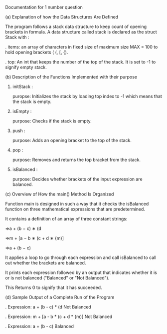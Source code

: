 Documentation for 1 number question


(a) Explanation of how the Data Structures Are Defined

The program follows a stack data structure to keep count of opening brackets in formula.
A data structure called stack is declared as the struct Stack with :
    
   . items: an array of characters in fixed size of maximum size MAX = 100 to hold opening brackets ( (, [, {).
   
   . top: An int that keeps the number of the top of the stack. It is set to -1 to signify empty stack.

(b) Description of the Functions Implemented with their purpose

1. initStack :

   puropse: Initializes the stack by loading top index to -1 which means that the stack is empty.

2. isEmpty :

   purpose: Checks if the stack is empty.

3. push :

   purpose: Adds an opening bracket to the top of the stack.

4. pop :
   
   purpose: Removes and returns the top bracket from the stack.

5. isBalanced :

   purpose: Decides whether brackets of the input expression are balanced.
   

(c) Overview of How the main() Method Is Organized

Function main is designed in such a way that it checks the isBalanced function on three mathematical expressions that are predetermined.

It contains a definition of an array of three constant strings:

⇒a + (b − c) ∗ (d

⇒m + [a − b ∗ (c + d ∗ {m)]

⇒a + (b − c)

It applies a loop to go through each expression and call isBalanced to call out whether the brackets are balanced.

It prints each expression followed by an output that indicates whether it is or is not balanced ("Balanced" or "Not Balanced").

This Returns 0 to signify that it has succeeded.


(d) Sample Output of a Complete Run of the Program

. Expression: a + (b - c) * (d  Not Balanced

. Expression: m + [a - b * (c + d * {m)]  Not Balanced

. Expression: a + (b - c)  Balanced























